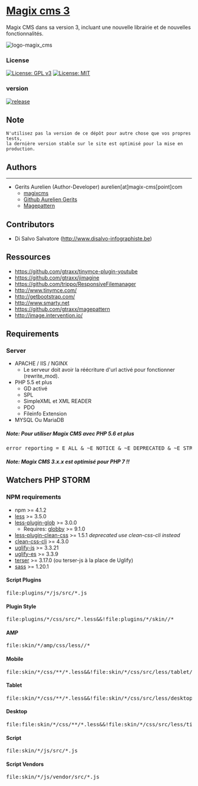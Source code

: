 # [Magix cms 3](http://www.magix-cms.com/)
Magix CMS dans sa version 3, incluant une nouvelle librairie et de nouvelles fonctionnalités.

![logo-magix_cms](https://user-images.githubusercontent.com/356674/31891050-82862b34-b805-11e7-9d10-84066a7474dc.png)

### License

[![License: GPL v3](https://img.shields.io/badge/License-GPL%20v3-blue.svg)](http://www.gnu.org/licenses/gpl-3.0) 
[![License: MIT](https://img.shields.io/badge/License-MIT-yellow.svg)](https://opensource.org/licenses/MIT)
### version 

[![release](https://img.shields.io/github/release/magix-cms/magixcms-3.svg)](https://github.com/magix-cms/magixcms-3/releases/latest)

## Note
    N'utilisez pas la version de ce dépôt pour autre chose que vos propres tests,
    la dernière version stable sur le site est optimisé pour la mise en production.
    
## Authors
-------

 * Gerits Aurelien (Author-Developer) aurelien[at]magix-cms[point]com
    * [magixcms](http://www.magix-cms.com)
    * [Github Aurelien Gerits](https://github.com/gtraxx/)
    * [Magepattern](https://github.com/gtraxx/magepattern)

## Contributors

 * Di Salvo Salvatore (http://www.disalvo-infographiste.be)
 
Ressources
-----
 * https://github.com/gtraxx/tinymce-plugin-youtube
 * https://github.com/gtraxx/jimagine
 * https://github.com/trippo/ResponsiveFilemanager
 * http://www.tinymce.com/
 * http://getbootstrap.com/
 * http://www.smarty.net
 * https://github.com/gtraxx/magepattern
 * http://image.intervention.io/
 
Requirements
------------

### Server
 * APACHE / IIS / NGINX
     * Le serveur doit avoir la réécriture d'url activé pour fonctionner (rewrite_mod).
 * PHP 5.5 et plus
     * GD activé
     * SPL
     * SimpleXML et XML READER
     * PDO
     * Fileinfo Extension
 * MYSQL Ou MariaDB
 
##### Note: Pour utiliser Magix CMS avec PHP 5.6 et plus
<pre>
error_reporting = E_ALL & ~E_NOTICE & ~E_DEPRECATED & ~E_STRICT
</pre>
##### Note: Magix CMS 3.x.x est optimisé pour PHP 7 !!


## Watchers PHP STORM
### NPM requirements
 * npm >= 4.1.2
 * [less](http://lesscss.org/usage/) >= 3.5.0
 * [less-plugin-glob](https://github.com/just-boris/less-plugin-glob) >= 3.0.0
    * Requires: [globby](https://www.npmjs.com/package/globby) >= 9.1.0
 * [less-plugin-clean-css](https://github.com/less/less-plugin-clean-css) >= 1.5.1 *deprecated use clean-css-cli instead*
 * [clean-css-cli](https://www.npmjs.com/package/clean-css-cli) >= 4.3.0
 * [uglify-js](https://www.npmjs.com/package/uglify-js) >= 3.3.21
 * [uglify-es](https://www.npmjs.com/package/uglify-es) >= 3.3.9 
 * [terser](https://github.com/terser-js/terser) >= 3.17.0 (ou terser-js à la place de Uglify)
 * [sass](https://sass-lang.com/install) >= 1.20.1
 
#### Script Plugins
<pre>
file:plugins/*/js/src/*.js
</pre>
#### Plugin Style
<pre>
file:plugins/*/css/src/*.less&&!file:plugins/*/skin//*
</pre>

#### AMP
<pre>
file:skin/*/amp/css/less//*
</pre>

#### Mobile
<pre>
file:skin/*/css/**/*.less&&!file:skin/*/css/src/less/tablet//*&&!file:skin/*/css/src/less/tablet.less&&!file:skin/*/css/src/less/desktop//*&&!file:skin/*/css/src/less/desktop.less&&!file:skin/*/css/src/less/tinymce.less
</pre>

#### Tablet
<pre>
file:skin/*/css/**/*.less&&!file:skin/*/css/src/less/desktop//*&&!file:skin/*/css/src/less/desktop.less&&!file:skin/*/css/src/less/tinymce.less
</pre>

#### Desktop
<pre>
file:file:skin/*/css/**/*.less&&!file:skin/*/css/src/less/tinymce.less
</pre>

#### Script
<pre>
file:skin/*/js/src/*.js
</pre>

#### Script Vendors
<pre>
file:skin/*/js/vendor/src/*.js
</pre>